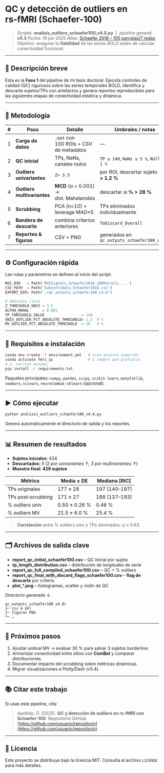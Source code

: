 # QC y detección de outliers en rs‑fMRI (Schaefer‑100)

> *Scripts:* **analisis\_outliers\_schaefer100\_v4.0.py**  |  *pipeline general* **v5.3**
> *Fecha:* 19 jun 2025
> *Atlas:* [Schaefer 2018 – 100 parcelas/7 redes](https://github.com/ThomasYeoLab/CBIG/tree/master/stable_projects/brain_parcellation/Schaefer2018_LocalGlobal)
> *Objetivo:* asegurar la **fiabilidad** de las series BOLD antes de calcular conectividad funcional.

---

## 📌 Descripción breve

Esta es la **Fase 1** del pipeline de mi tesis doctoral.  Ejecuta controles de calidad (QC) rigurosos sobre las series temporales BOLD, identifica y descarta sujetos/TPs con artefactos y genera reportes reproducibles para las siguientes etapas de conectividad estática y dinámica.

---

## 🔗 Metodología

| # | Paso                        | Detalle                                 | Umbrales / notas                            |                 |                                   |
| - | --------------------------- | --------------------------------------- | ------------------------------------------- | --------------- | --------------------------------- |
| 1 | **Carga de datos**          | `.mat` con 100 ROIs + CSV de metadatos  | —                                           |                 |                                   |
| 2 | **QC inicial**              | TPs, NaNs, canales nulos                | `TP ≥ 140`, `NaNs ≤ 5 %`, `Null ≤ 1 %`      |                 |                                   |
| 3 | **Outliers univariantes**   | `Z> 3.5`| por ROI, descartar sujeto si **% > 1.2 %** |
| 4 | **Outliers multivariantes** | **MCD** (α = 0.001) → dist. Mahalanobis | descartar si **% > 28 %**                   |                 |                                   |
| 5 | **Scrubbing**               | PCA (n=10) + leverage MAD×5             | TPs eliminados individualmente              |                 |                                   |
| 6 | **Bandera de descarte**     | combina criterios anteriores            | `ToDiscard_Overall`                         |                 |                                   |
| 7 | **Reportes & figuras**      | CSV + PNG                               | generados en `qc_outputs_schaefer100_v4.0/` |                 |                                   |

---

## ⚙️ Configuración rápida

Las rutas y parámetros se definen al inicio del script:

```python
ROI_DIR   = Path('ROISignals_Schaefer2018_100Parcels_...')
CSV_PATH  = Path('SubjectsData_Schaefer2018.csv')
EXPORT_DIR= Path('./qc_outputs_schaefer100_v4.0')

# Umbrales clave
Z_THRESHOLD_UNIV = 3.5
ALPHA_MAHAL      = 0.001
TP_THRESHOLD_VALUE                 = 140
UNIV_OUTLIER_PCT_ABSOLUTE_THRESHOLD= 1.2  # %
MV_OUTLIER_PCT_ABSOLUTE_THRESHOLD  = 28   # %
```

---

## 💾 Requisitos e instalación

```bash
conda env create -f environment.yml   # crea entorno sugerido
conda activate fmri_qc                # o nombre que prefieras
# ó, versión mínima:
pip install -r requirements.txt
```

Paquetes principales: `numpy`, `pandas`, `scipy`, `scikit-learn`, `matplotlib`, `seaborn`, `nilearn`, `neuroCombat‑sklearn` (opcional).

---

## ▶️ Cómo ejecutar

```bash
python analisis_outliers_schaefer100_v4.0.py
```

Genera automáticamente el directorio de salida y los reportes.

---

## 📊 Resumen de resultados

* **Sujetos iniciales:** 434
* **Descartados:** 5 *(2 por univariantes ↑, 3 por multivariantes ↑)*
* **Muestra final:** **429 sujetos**

| Métrica            | Media ± DE    | Mediana \[RIC] |
| ------------------ | ------------- | -------------- |
| TPs originales     | 177 ± 28      | 197 \[140–197] |
| TPs post‑scrubbing | 171 ± 27      | 188 \[137–193] |
| % outliers univ    | 0.50 ± 0.26 % | 0.46 %         |
| % outliers MV      | 21.5 ± 6.0 %  | 25.4 %         |

> **Correlación** entre % outliers univ y TPs eliminados: ρ ≈ 0.63.

---

## 🗂️ Archivos de salida clave

* **report\_qc\_initial\_schaefer100.csv** – QC inicial por sujeto
* **tp\_length\_distribution.csv** – distribución de longitudes de serie
* **report\_qc\_full\_compiled\_schaefer100.csv** – QC + % outliers
* **report\_qc\_final\_with\_discard\_flags\_schaefer100.csv** – **flag de descarte** por criterio
* **plot\_\*.png** – histogramas, scatter y violin de QC

Directorio generado ↓

```text
qc_outputs_schaefer100_v4.0/
├─ csv & pkl
├─ figuras PNG
└─ …
```

---

## 🚀 Próximos pasos

1. Ajustar umbral MV → evaluar 30 % para salvar 3 sujetos borderline.
2. Armonizar conectividad entre sitios con **ComBat** y comparar distribuciones.
3. Documentar impacto del scrubbing sobre métricas dinámicas.
4. Migrar visualizaciones a Plotly/Dash (v5.4).

---

## 📚 Citar este trabajo

Si usas este pipeline, cita:

> *Apellido, D.* (2025). **QC y detección de outliers en rs‑fMRI con Schaefer‑100**. Repositorio GitHub. [https://github.com/usuario/repositorio](https://github.com/usuario/repositorio)

---

## 📝 Licencia

Este proyecto se distribuye bajo la licencia MIT. Consulta el archivo `LICENSE` para más detalles.
